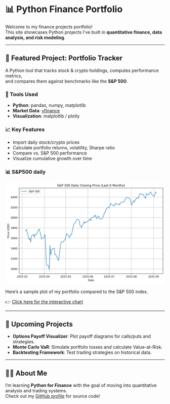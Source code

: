 <link rel="stylesheet" href="assets/css/style.css">

# 📊 Python Finance Portfolio

Welcome to my finance projects portfolio!  
This site showcases Python projects I’ve built in **quantitative finance, data analysis, and risk modeling**.  

---

## 🥇 Featured Project: Portfolio Tracker

A Python tool that tracks stock & crypto holdings, computes performance metrics,  
and compares them against benchmarks like the **S&P 500**.

### 🔧 Tools Used
- **Python**: pandas, numpy, matplotlib
- **Market Data**: [yfinance](https://pypi.org/project/yfinance/)
- **Visualization**: matplotlib / plotly

### 📈 Key Features
- Import daily stock/crypto prices
- Calculate portfolio returns, volatility, Sharpe ratio
- Compare vs. S&P 500 performance
- Visualize cumulative growth over time

### 📊 S&P500 daily
![SP500](results/sp500_daily.png)

Here’s a sample plot of my portfolio compared to the S&P 500 index.

👉 [Click here for the interactive chart](portfolio_tracker_chart.html)

---

## 🚀 Upcoming Projects
- **Options Payoff Visualizer**: Plot payoff diagrams for calls/puts and strategies.  
- **Monte Carlo VaR**: Simulate portfolio losses and calculate Value-at-Risk.  
- **Backtesting Framework**: Test trading strategies on historical data.  

---

## 🧑‍💻 About Me
I’m learning **Python for Finance** with the goal of moving into quantitative analysis and trading systems.  
Check out my [GitHub profile](https://github.com/your-username) for source code!

